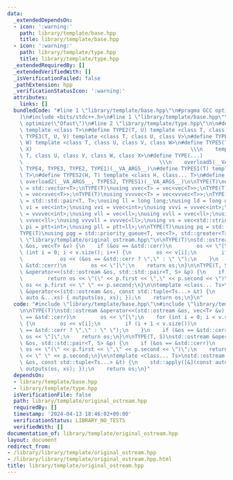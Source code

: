 ```yaml
---
data:
  _extendedDependsOn:
  - icon: ':warning:'
    path: library/template/base.hpp
    title: library/template/base.hpp
  - icon: ':warning:'
    path: library/template/type.hpp
    title: library/template/type.hpp
  _extendedRequiredBy: []
  _extendedVerifiedWith: []
  _isVerificationFailed: false
  _pathExtension: hpp
  _verificationStatusIcon: ':warning:'
  attributes:
    links: []
  bundledCode: "#line 1 \"library/template/base.hpp\"\n#pragma GCC optimize(\"Ofast\"\
    )\n#include <bits/stdc++.h>\n#line 1 \"library/template/base.hpp\"\n#pragma GCC\
    \ optimize(\"Ofast\")\n#line 2 \"library/template/type.hpp\"\n\n#define TYPE1(T)\
    \ template <class T>\n#define TYPE2(T, U) template <class T, class U>\n#define\
    \ TYPE3(T, U, V) template <class T, class U, class V>\n#define TYPE4(T, U, V,\
    \ W) template <class T, class U, class V, class W>\n#define TYPE5(T, U, V, W,\
    \ X)                                                   \\\n    template <class\
    \ T, class U, class V, class W, class X>\n#define TYPE(...)                  \
    \                                            \\\n    overload5(__VA_ARGS__, TYPE5,\
    \ TYPE4, TYPE3, TYPE2, TYPE1)(__VA_ARGS__)\n#define TYPES1(T) template <class...\
    \ T>\n#define TYPES2(H, T) template <class H, class... T>\n#define TYPES(...)\
    \ overload2(__VA_ARGS__, TYPES2, TYPES1)(__VA_ARGS__)\n\nTYPE(T)\nusing vec<T>\
    \ = std::vector<T>;\nTYPE(T)\nusing vvec<T> = vec<vec<T>>;\nTYPE(T)\nusing vvvec<T>\
    \ = vec<vvec<T>>;\nTYPE(T)\nusing vvvvec<T> = vec<vvvec<T>>;\nTYPE(T)\nusing ptt<T>\
    \ = std::std::pair<T, T>;\nusing ll = long long;\nusing ld = long double;\nusing\
    \ vi = vec<int>;\nusing vvi = vvec<int>;\nusing vvvi = vvvec<int>;\nusing vvvvi\
    \ = vvvvec<int>;\nusing vll = vec<ll>;\nusing vvll = vvec<ll>;\nusing vvvll =\
    \ vvvec<ll>;\nusing vvvvll = vvvvec<ll>;\nusing vs = vec<std::string>;\nusing\
    \ pi = ptt<int>;\nusing pll = ptt<ll>;\n\nTYPE(T)\nusing pq = std::priority_queue<T>;\n\
    TYPE(T)\nusing pqg = std::priority_queue<T, vec<T>, std::greater<T>>;\n#line 3\
    \ \"library/template/original_ostream.hpp\"\n\nTYPE(T)\nstd::ostream &operator<<(std::ostream\
    \ &os, vec<T> &v) {\n    if (&os == &std::cerr)\n        os << \"[\";\n    for\
    \ (int i = 0; i < v.size(); i++) {\n        os << v[i];\n        if (i + 1 < v.size())\n\
    \            os << (&os == &std::cerr ? \",\" : \" \");\n    }\n    if (&os ==\
    \ &std::cerr)\n        os << \"]\";\n    return os;\n}\n\nTYPE(T, S)\nstd::ostream\
    \ &operator<<(std::ostream &os, std::std::pair<T, S> &p) {\n    if (&os == &std::cerr)\n\
    \        return os << \"(\" << p.first << \",\" << p.second << \")\";\n    return\
    \ os << p.first << \" \" << p.second;\n}\n\ntemplate <class... Ts>\nstd::ostream\
    \ &operator<<(std::ostream &os, const std::tuple<Ts...> &t) {\n    std::apply([&](const\
    \ auto &...xs) { outputs(os, xs); });\n    return os;\n}\n"
  code: "#include \"library/template/base.hpp\"\n#include \"library/template/type.hpp\"\
    \n\nTYPE(T)\nstd::ostream &operator<<(std::ostream &os, vec<T> &v) {\n    if (&os\
    \ == &std::cerr)\n        os << \"[\";\n    for (int i = 0; i < v.size(); i++)\
    \ {\n        os << v[i];\n        if (i + 1 < v.size())\n            os << (&os\
    \ == &std::cerr ? \",\" : \" \");\n    }\n    if (&os == &std::cerr)\n       \
    \ os << \"]\";\n    return os;\n}\n\nTYPE(T, S)\nstd::ostream &operator<<(std::ostream\
    \ &os, std::std::pair<T, S> &p) {\n    if (&os == &std::cerr)\n        return\
    \ os << \"(\" << p.first << \",\" << p.second << \")\";\n    return os << p.first\
    \ << \" \" << p.second;\n}\n\ntemplate <class... Ts>\nstd::ostream &operator<<(std::ostream\
    \ &os, const std::tuple<Ts...> &t) {\n    std::apply([&](const auto &...xs) {\
    \ outputs(os, xs); });\n    return os;\n}"
  dependsOn:
  - library/template/base.hpp
  - library/template/type.hpp
  isVerificationFile: false
  path: library/template/original_ostream.hpp
  requiredBy: []
  timestamp: '2024-04-13 18:46:02+09:00'
  verificationStatus: LIBRARY_NO_TESTS
  verifiedWith: []
documentation_of: library/template/original_ostream.hpp
layout: document
redirect_from:
- /library/library/template/original_ostream.hpp
- /library/library/template/original_ostream.hpp.html
title: library/template/original_ostream.hpp
---
```

